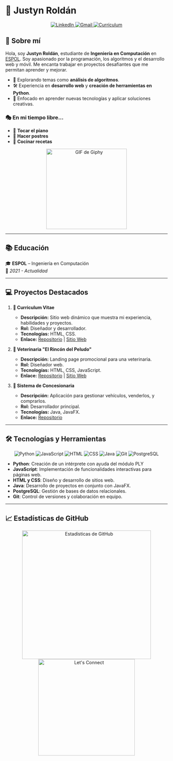 # 🦉 **Justyn Roldán**

<div align="center">
  <a href="https://www.linkedin.com/in/justyn-rold%C3%A1n-mendez-1a460a221/">
    <img src="https://img.shields.io/badge/-LinkedIn-0077B5?style=for-the-badge&logo=linkedin&logoColor=white" alt="LinkedIn">
  </a>
  <a href="mailto:jjroldan@espol.edu.ec">
    <img src="https://img.shields.io/badge/-Gmail-D14836?style=for-the-badge&logo=gmail&logoColor=white" alt="Gmail">
  </a>
  <a href="https://jjroldev.github.io/curriculum/">
    <img src="https://img.shields.io/badge/-Currículum-4E73DF?style=for-the-badge&logo=github&logoColor=white" alt="Currículum">
  </a>
</div>

## 🌟 **Sobre mí**

Hola, soy **Justyn Roldán**, estudiante de **Ingeniería en Computación** en [ESPOL](https://www.espol.edu.ec). Soy apasionado por la programación, los algoritmos y el desarrollo web y móvil. Me encanta trabajar en proyectos desafiantes que me permitan aprender y mejorar.

- 🌱 Explorando temas como **análisis de algoritmos**.  
- 🛠️ Experiencia en **desarrollo web** y **creación de herramientas en Python**.  
- 🎯 Enfocado en aprender nuevas tecnologías y aplicar soluciones creativas.

### 🎭 **En mi tiempo libre...**
- 🎹 **Tocar el piano**  
- 🍰 **Hacer postres**  
- 🍳 **Cocinar recetas**  

<div align="center">
  <img src="https://media.giphy.com/media/VbnUQpnihPSIgIXuZv/giphy.gif" alt="GIF de Giphy" width="250">
</div>

---

## 📚 **Educación**

🎓 **ESPOL** – Ingeniería en Computación  
📅 _2021 - Actualidad_

---

## 💻 **Proyectos Destacados**

1. **📄 Curriculum Vitae**  
   - **Descripción:** Sitio web dinámico que muestra mi experiencia, habilidades y proyectos.  
   - **Rol:** Diseñador y desarrollador.  
   - **Tecnologías:** HTML, CSS.  
   - **Enlace:** [Repositorio](https://github.com/jjroldev/curriculum.git) | [Sitio Web](https://jjroldev.github.io/curriculum/)  

2. **🐶 Veterinaria "El Rincón del Peludo"**  
   - **Descripción:** Landing page promocional para una veterinaria.  
   - **Rol:** Diseñador web.  
   - **Tecnologías:** HTML, CSS, JavaScript.  
   - **Enlace:** [Repositorio](https://github.com/jjroldev/landing.git) | [Sitio Web](https://jjroldev.github.io/landing/)  

3. **🚗 Sistema de Concesionaria**  
   - **Descripción:** Aplicación para gestionar vehículos, venderlos, y comprarlos.  
   - **Rol:** Desarrollador principal.  
   - **Tecnologías:** Java, JavaFX.  
   - **Enlace:** [Repositorio](https://github.com/kevinMaga/Proyecto-Estructura.git)  

---

## 🛠️ **Tecnologías y Herramientas**

<div align="center">
  <img src="https://img.shields.io/badge/-Python-3776AB?style=for-the-badge&logo=python&logoColor=white" alt="Python">
  <img src="https://img.shields.io/badge/-JavaScript-F7DF1E?style=for-the-badge&logo=javascript&logoColor=black" alt="JavaScript">
  <img src="https://img.shields.io/badge/-HTML5-E34F26?style=for-the-badge&logo=html5&logoColor=white" alt="HTML">
  <img src="https://img.shields.io/badge/-CSS3-1572B6?style=for-the-badge&logo=css3&logoColor=white" alt="CSS">
  <img src="https://img.shields.io/badge/-Java-007396?style=for-the-badge&logo=java&logoColor=white" alt="Java">
  <img src="https://img.shields.io/badge/-Git-F05032?style=for-the-badge&logo=git&logoColor=white" alt="Git">
  <img src="https://img.shields.io/badge/-PostgreSQL-336791?style=for-the-badge&logo=postgresql&logoColor=white" alt="PostgreSQL">
</div>

- **Python**: Creación de un intérprete con ayuda del módulo PLY
- **JavaScript**: Implementación de funcionalidades interactivas para páginas web.
- **HTML y CSS**: Diseño y desarrollo de sitios web.  
- **Java**: Desarrollo de proyectos en conjunto con JavaFX.  
- **PostgreSQL**: Gestión de bases de datos relacionales.  
- **Git**: Control de versiones y colaboración en equipo.

---

## 📈 **Estadísticas de GitHub**

<div align="center">
  <img src="https://github-readme-stats.vercel.app/api?username=jjroldev&show_icons=true&theme=radical" alt="Estadísticas de GitHub" width="400">
  <img src="https://media.giphy.com/media/IsDjNQPc4weWPEwhWm/giphy.gif" alt="Let's Connect" width="300">
</div>
